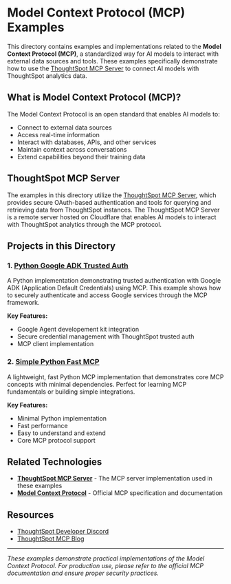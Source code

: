 # Model Context Protocol (MCP) Examples

This directory contains examples and implementations related to the **Model Context Protocol (MCP)**, a standardized way for AI models to interact with external data sources and tools. These examples specifically demonstrate how to use the [ThoughtSpot MCP Server](https://github.com/thoughtspot/mcp-server) to connect AI models with ThoughtSpot analytics data.

## What is Model Context Protocol (MCP)?

The Model Context Protocol is an open standard that enables AI models to:
- Connect to external data sources
- Access real-time information
- Interact with databases, APIs, and other services
- Maintain context across conversations
- Extend capabilities beyond their training data

## ThoughtSpot MCP Server

The examples in this directory utilize the [ThoughtSpot MCP Server](https://github.com/thoughtspot/mcp-server), which provides secure OAuth-based authentication and tools for querying and retrieving data from ThoughtSpot instances. The ThoughtSpot MCP Server is a remote server hosted on Cloudflare that enables AI models to interact with ThoughtSpot analytics through the MCP protocol.

## Projects in this Directory

### 1. [Python Google ADK Trusted Auth](./python-google-adk-trusted-auth/)
A Python implementation demonstrating trusted authentication with Google ADK (Application Default Credentials) using MCP. This example shows how to securely authenticate and access Google services through the MCP framework.

**Key Features:**
- Google Agent developement kit integration
- Secure credential management with ThoughtSpot trusted auth
- MCP client implementation

### 2. [Simple Python Fast MCP](./simple-python-fast-mcp/)
A lightweight, fast Python MCP implementation that demonstrates core MCP concepts with minimal dependencies. Perfect for learning MCP fundamentals or building simple integrations.

**Key Features:**
- Minimal Python implementation
- Fast performance
- Easy to understand and extend
- Core MCP protocol support

## Related Technologies

- **[ThoughtSpot MCP Server](https://github.com/thoughtspot/mcp-server)** - The MCP server implementation used in these examples
- **[Model Context Protocol](https://modelcontextprotocol.io/)** - Official MCP specification and documentation


## Resources

- [ThoughtSpot Developer Discord](https://developers.thoughtspot.com/join-discord)
- [ThoughtSpot MCP Blog](https://www.thoughtspot.com/blog/introducing-agentic-mcp-server)

---

*These examples demonstrate practical implementations of the Model Context Protocol. For production use, please refer to the official MCP documentation and ensure proper security practices.*
